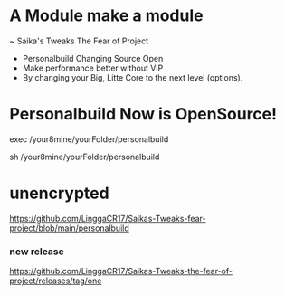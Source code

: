 # A Module make a module
~ Saika's Tweaks The Fear of Project
- Personalbuild Changing Source Open
- Make performance better without VIP
- By changing your Big, Litte Core to the next level (options).

# Personalbuild Now is OpenSource!
exec /your8mine/yourFolder/personalbuild

sh /your8mine/yourFolder/personalbuild

# unencrypted #
https://github.com/LinggaCR17/Saikas-Tweaks-fear-project/blob/main/personalbuild

### new release ###
https://github.com/LinggaCR17/Saikas-Tweaks-the-fear-of-project/releases/tag/one
